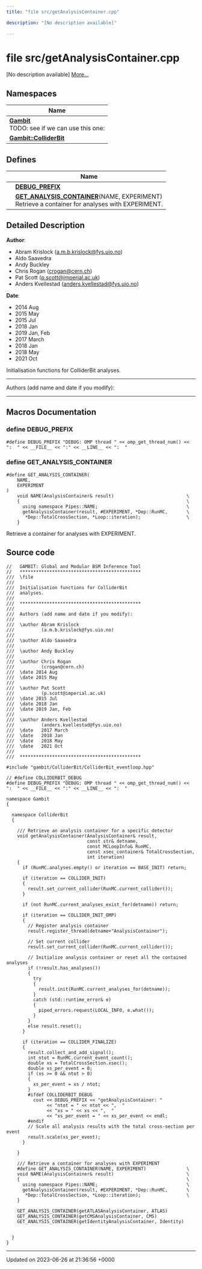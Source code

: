 ```yaml
---
title: "file src/getAnalysisContainer.cpp"

description: "[No description available]"

---
```


# file src/getAnalysisContainer.cpp

[No description available] [More...](#detailed-description)

## Namespaces

| Name           |
| -------------- |
| **[Gambit](/documentation/code/namespaces/namespacegambit/)** <br>TODO: see if we can use this one:  |
| **[Gambit::ColliderBit](/documentation/code/namespaces/namespacegambit_1_1colliderbit/)**  |

## Defines

|                | Name           |
| -------------- | -------------- |
|  | **[DEBUG_PREFIX](/documentation/code/files/getanalysiscontainer_8cpp/#define-debug-prefix)**  |
|  | **[GET_ANALYSIS_CONTAINER](/documentation/code/files/getanalysiscontainer_8cpp/#define-get-analysis-container)**(NAME, EXPERIMENT) <br>Retrieve a container for analyses with EXPERIMENT.  |

## Detailed Description


**Author**: 

  * Abram Krislock ([a.m.b.krislock@fys.uio.no](mailto:a.m.b.krislock@fys.uio.no))
  * Aldo Saavedra
  * Andy Buckley
  * Chris Rogan ([crogan@cern.ch](mailto:crogan@cern.ch)) 
  * Pat Scott ([p.scott@imperial.ac.uk](mailto:p.scott@imperial.ac.uk)) 
  * Anders Kvellestad ([anders.kvellestad@fys.uio.no](mailto:anders.kvellestad@fys.uio.no)) 


**Date**: 

  * 2014 Aug 
  * 2015 May
  * 2015 Jul 
  * 2018 Jan 
  * 2019 Jan, Feb
  * 2017 March 
  * 2018 Jan 
  * 2018 May 
  * 2021 Oct


Initialisation functions for ColliderBit analyses.



------------------

Authors (add name and date if you modify):



------------------




## Macros Documentation

### define DEBUG_PREFIX

```
#define DEBUG_PREFIX "DEBUG: OMP thread " << omp_get_thread_num() << ":  " << __FILE__ << ":" << __LINE__ << ":  "
```


### define GET_ANALYSIS_CONTAINER

```
#define GET_ANALYSIS_CONTAINER(
    NAME,
    EXPERIMENT
)
    void NAME(AnalysisContainer& result)                           \
    {                                                              \
      using namespace Pipes::NAME;                                 \
      getAnalysisContainer(result, #EXPERIMENT, *Dep::RunMC,       \
       *Dep::TotalCrossSection, *Loop::iteration);                 \
    }
```

Retrieve a container for analyses with EXPERIMENT. 

## Source code

```
//   GAMBIT: Global and Modular BSM Inference Tool
//   *********************************************
///  \file
///
///  Initialisation functions for ColliderBit
///  analyses.
///
///  *********************************************
///
///  Authors (add name and date if you modify):
///
///  \author Abram Krislock
///          (a.m.b.krislock@fys.uio.no)
///
///  \author Aldo Saavedra
///
///  \author Andy Buckley
///
///  \author Chris Rogan
///          (crogan@cern.ch)
///  \date 2014 Aug
///  \date 2015 May
///
///  \author Pat Scott
///          (p.scott@imperial.ac.uk)
///  \date 2015 Jul
///  \date 2018 Jan
///  \date 2019 Jan, Feb
///
///  \author Anders Kvellestad
///          (anders.kvellestad@fys.uio.no)
///  \date   2017 March
///  \date   2018 Jan
///  \date   2018 May
///  \date   2021 Oct
///
///  *********************************************

#include "gambit/ColliderBit/ColliderBit_eventloop.hpp"

// #define COLLIDERBIT_DEBUG
#define DEBUG_PREFIX "DEBUG: OMP thread " << omp_get_thread_num() << ":  " << __FILE__ << ":" << __LINE__ << ":  "

namespace Gambit
{

  namespace ColliderBit
  {

    /// Retrieve an analysis container for a specific detector
    void getAnalysisContainer(AnalysisContainer& result,
                              const str& detname,
                              const MCLoopInfo& RunMC,
                              const xsec_container& TotalCrossSection,
                              int iteration)
    {
      if (RunMC.analyses.empty() or iteration == BASE_INIT) return;

      if (iteration == COLLIDER_INIT)
      {
        result.set_current_collider(RunMC.current_collider());
      }

      if (not RunMC.current_analyses_exist_for(detname)) return;

      if (iteration == COLLIDER_INIT_OMP)
      {
        // Register analysis container
        result.register_thread(detname+"AnalysisContainer");

        // Set current collider
        result.set_current_collider(RunMC.current_collider());

        // Initialize analysis container or reset all the contained analyses
        if (!result.has_analyses())
        {
          try
          {
            result.init(RunMC.current_analyses_for(detname));
          }
          catch (std::runtime_error& e)
          {
            piped_errors.request(LOCAL_INFO, e.what());
          }
        }
        else result.reset();
      }

      if (iteration == COLLIDER_FINALIZE)
      {
        result.collect_and_add_signal();
        int ntot = RunMC.current_event_count();
        double xs = TotalCrossSection.xsec();
        double xs_per_event = 0;
        if (xs >= 0 && ntot > 0)
        {
          xs_per_event = xs / ntot;
        }
        #ifdef COLLIDERBIT_DEBUG
          cout << DEBUG_PREFIX << "getAnalysisContainer: "
               << "ntot = " << ntot << ",  "
               << "xs = " << xs << ",  "
               << "xs_per_event = " << xs_per_event << endl;
        #endif
        // Scale all analysis results with the total cross-section per event
        result.scale(xs_per_event);
      }

    }

    /// Retrieve a container for analyses with EXPERIMENT
    #define GET_ANALYSIS_CONTAINER(NAME, EXPERIMENT)               \
    void NAME(AnalysisContainer& result)                           \
    {                                                              \
      using namespace Pipes::NAME;                                 \
      getAnalysisContainer(result, #EXPERIMENT, *Dep::RunMC,       \
       *Dep::TotalCrossSection, *Loop::iteration);                 \
    }

    GET_ANALYSIS_CONTAINER(getATLASAnalysisContainer, ATLAS)
    GET_ANALYSIS_CONTAINER(getCMSAnalysisContainer, CMS)
    GET_ANALYSIS_CONTAINER(getIdentityAnalysisContainer, Identity)


  }
}
```


-------------------------------

Updated on 2023-06-26 at 21:36:56 +0000
